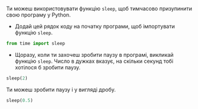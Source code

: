 Ти можеш використовувати функцію `sleep`, щоб тимчасово призупинити свою програму у Python.

+ Додай цей рядок коду на початку програми, щоб імпортувати функцію `sleep`.

```python
from time import sleep
```

+ Щоразу, коли ти захочеш зробити паузу в програмі, викликай функцію `sleep`. Число в дужках вказує, на скільки секунд тобі хотілося б зробити паузу.

```python
sleep(2)
```

Ти можеш зробити паузу і у вигляді дробу.

```python
sleep(0.5)
```
